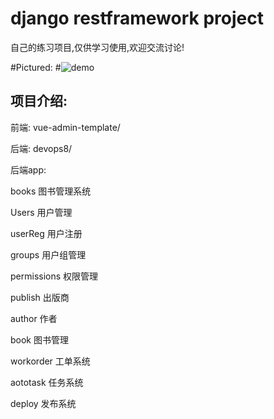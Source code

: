 # django restframework project
自己的练习项目,仅供学习使用,欢迎交流讨论!

#Pictured:
#![demo](http://47.107.95.187/devops.png)



## 项目介绍:

前端:
  vue-admin-template/

后端:
  devops8/


后端app:

books       图书管理系统

Users       用户管理

userReg     用户注册

groups      用户组管理

permissions 权限管理

publish     出版商

author      作者

book        图书管理

workorder   工单系统

aototask    任务系统

deploy      发布系统




